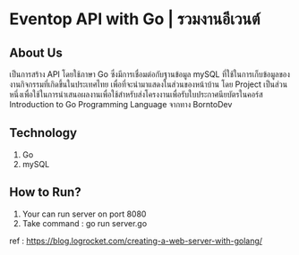 # Eventop API with Go | รวมงานอีเวนต์

## About Us
เป็นการสร้าง API โดยใช้ภาษา Go ซึ่งมีการเชื่อมต่อกับฐานข้อมูล mySQL ที่ใช้ในการเก็บข้อมูลของงานกิจกรรมที่เกิดขึ้นในประเทศไทย เพื่อที่จะนำมาแสดงในส่วนของหน้าบ้าน โดย Project เป็นส่วนหนึ่งเพื่อใช้ในการนำเสนอผลงานเพื่อใช้สำหรับส่งโครงงานเพื่อรับใบประกาศนียบัตรในคอร์ส Introduction to Go Programming Language จากทาง BorntoDev

## Technology
1. Go
2. mySQL

## How to Run?
1. Your can run server on port 8080
2. Take command : go run server.go

ref : https://blog.logrocket.com/creating-a-web-server-with-golang/